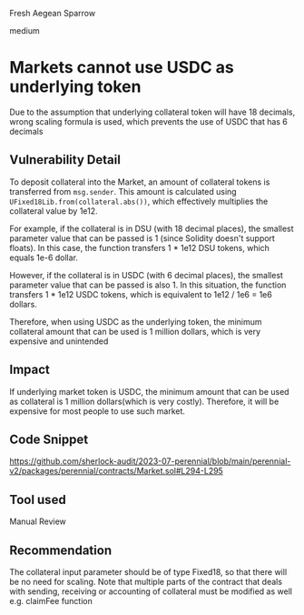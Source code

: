 Fresh Aegean Sparrow

medium

# Markets cannot use USDC as underlying token
Due to the assumption that underlying collateral token will have 18 decimals, wrong scaling formula is used, which prevents the use of USDC that has 6 decimals

## Vulnerability Detail
To deposit collateral into the Market, an amount of collateral tokens is transferred from `msg.sender`. This amount is calculated using `UFixed18Lib.from(collateral.abs())`, which effectively multiplies the collateral value by 1e12.

For example, if the collateral is in DSU (with 18 decimal places), the smallest parameter value that can be passed is 1 (since Solidity doesn't support floats). In this case, the function transfers 1 \* 1e12 DSU tokens, which equals 1e-6 dollar.

However, if the collateral is in USDC (with 6 decimal places), the smallest parameter value that can be passed is also 1. In this situation, the function transfers 1 \* 1e12 USDC tokens, which is equivalent to 1e12 / 1e6 = 1e6 dollars.

Therefore, when using USDC as the underlying token, the minimum collateral amount that can be used is 1 million dollars, which is very expensive and unintended

## Impact
If underlying market token is USDC, the minimum amount that can be used as collateral is 1 million dollars(which is very costly). Therefore, it will be expensive for most people to use such market.

## Code Snippet
https://github.com/sherlock-audit/2023-07-perennial/blob/main/perennial-v2/packages/perennial/contracts/Market.sol#L294-L295

## Tool used

Manual Review

## Recommendation

The collateral input parameter should be of type Fixed18, so that there will be no need for scaling.
Note that multiple parts of the contract that deals with sending, receiving or accounting of collateral must be modified as well e.g. claimFee function